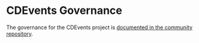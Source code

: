 # CDEvents Governance

The governance for the CDEvents project is [documented in the community repository](https://github.com/cdevents/community/blob/main/governance.md).
